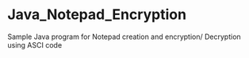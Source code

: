 # Java_Notepad_Encryption
Sample Java program for Notepad creation and encryption/ Decryption using ASCI code
